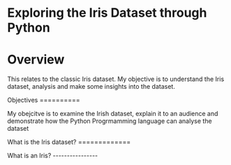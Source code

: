 # Exploring the Iris Dataset through Python
Overview
=============
<p>This relates to the classic Iris dataset. My objective is to understand the Iris dataset, analysis and make some insights into the dataset.</p>
Objectives
==========
<p>My obejcitve is to examine the Irish dataset, explain it to an audience and demonstrate how the Python Progrmamming language can analyse the dataset</p>
What is the Iris dataset?
=============
<p>
What is an Iris?
----------------
</p>

